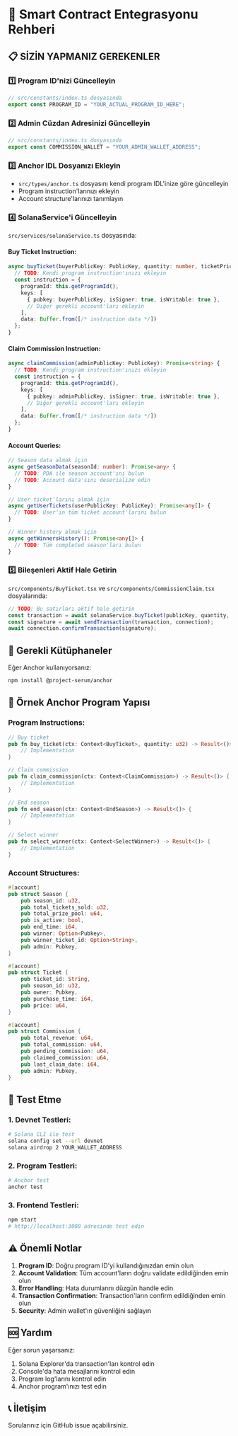 # 🚀 Smart Contract Entegrasyonu Rehberi

## 📋 SİZİN YAPMANIZ GEREKENLER

### 1️⃣ **Program ID'nizi Güncelleyin**
```typescript
// src/constants/index.ts dosyasında
export const PROGRAM_ID = "YOUR_ACTUAL_PROGRAM_ID_HERE";
```

### 2️⃣ **Admin Cüzdan Adresinizi Güncelleyin**
```typescript
// src/constants/index.ts dosyasında
export const COMMISSION_WALLET = "YOUR_ADMIN_WALLET_ADDRESS";
```

### 3️⃣ **Anchor IDL Dosyanızı Ekleyin**
- `src/types/anchor.ts` dosyasını kendi program IDL'inize göre güncelleyin
- Program instruction'larınızı ekleyin
- Account structure'larınızı tanımlayın

### 4️⃣ **SolanaService'i Güncelleyin**
`src/services/solanaService.ts` dosyasında:

#### **Buy Ticket Instruction:**
```typescript
async buyTicket(buyerPublicKey: PublicKey, quantity: number, ticketPrice: number): Promise<string> {
  // TODO: Kendi program instruction'ınızı ekleyin
  const instruction = {
    programId: this.getProgramId(),
    keys: [
      { pubkey: buyerPublicKey, isSigner: true, isWritable: true },
      // Diğer gerekli account'ları ekleyin
    ],
    data: Buffer.from([/* instruction data */])
  };
}
```

#### **Claim Commission Instruction:**
```typescript
async claimCommission(adminPublicKey: PublicKey): Promise<string> {
  // TODO: Kendi program instruction'ınızı ekleyin
  const instruction = {
    programId: this.getProgramId(),
    keys: [
      { pubkey: adminPublicKey, isSigner: true, isWritable: true },
      // Diğer gerekli account'ları ekleyin
    ],
    data: Buffer.from([/* instruction data */])
  };
}
```

#### **Account Queries:**
```typescript
// Season data almak için
async getSeasonData(seasonId: number): Promise<any> {
  // TODO: PDA ile season account'ını bulun
  // TODO: Account data'sını deserialize edin
}

// User ticket'larını almak için
async getUserTickets(userPublicKey: PublicKey): Promise<any[]> {
  // TODO: User'ın tüm ticket account'larını bulun
}

// Winner history almak için
async getWinnersHistory(): Promise<any[]> {
  // TODO: Tüm completed season'ları bulun
}
```

### 5️⃣ **Bileşenleri Aktif Hale Getirin**
`src/components/BuyTicket.tsx` ve `src/components/CommissionClaim.tsx` dosyalarında:

```typescript
// TODO: Bu satırları aktif hale getirin
const transaction = await solanaService.buyTicket(publicKey, quantity, TICKET_PRICE_SOL);
const signature = await sendTransaction(transaction, connection);
await connection.confirmTransaction(signature);
```

## 🔧 Gerekli Kütüphaneler

Eğer Anchor kullanıyorsanız:
```bash
npm install @project-serum/anchor
```

## 📝 Örnek Anchor Program Yapısı

### **Program Instructions:**
```rust
// Buy ticket
pub fn buy_ticket(ctx: Context<BuyTicket>, quantity: u32) -> Result<()> {
    // Implementation
}

// Claim commission
pub fn claim_commission(ctx: Context<ClaimCommission>) -> Result<()> {
    // Implementation
}

// End season
pub fn end_season(ctx: Context<EndSeason>) -> Result<()> {
    // Implementation
}

// Select winner
pub fn select_winner(ctx: Context<SelectWinner>) -> Result<()> {
    // Implementation
}
```

### **Account Structures:**
```rust
#[account]
pub struct Season {
    pub season_id: u32,
    pub total_tickets_sold: u32,
    pub total_prize_pool: u64,
    pub is_active: bool,
    pub end_time: i64,
    pub winner: Option<Pubkey>,
    pub winner_ticket_id: Option<String>,
    pub admin: Pubkey,
}

#[account]
pub struct Ticket {
    pub ticket_id: String,
    pub season_id: u32,
    pub owner: Pubkey,
    pub purchase_time: i64,
    pub price: u64,
}

#[account]
pub struct Commission {
    pub total_revenue: u64,
    pub total_commission: u64,
    pub pending_commission: u64,
    pub claimed_commission: u64,
    pub last_claim_date: i64,
    pub admin: Pubkey,
}
```

## 🧪 Test Etme

### **1. Devnet Testleri:**
```bash
# Solana CLI ile test
solana config set --url devnet
solana airdrop 2 YOUR_WALLET_ADDRESS
```

### **2. Program Testleri:**
```bash
# Anchor test
anchor test
```

### **3. Frontend Testleri:**
```bash
npm start
# http://localhost:3000 adresinde test edin
```

## ⚠️ Önemli Notlar

1. **Program ID**: Doğru program ID'yi kullandığınızdan emin olun
2. **Account Validation**: Tüm account'ların doğru validate edildiğinden emin olun
3. **Error Handling**: Hata durumlarını düzgün handle edin
4. **Transaction Confirmation**: Transaction'ların confirm edildiğinden emin olun
5. **Security**: Admin wallet'ın güvenliğini sağlayın

## 🆘 Yardım

Eğer sorun yaşarsanız:
1. Solana Explorer'da transaction'ları kontrol edin
2. Console'da hata mesajlarını kontrol edin
3. Program log'larını kontrol edin
4. Anchor program'ınızı test edin

## 📞 İletişim

Sorularınız için GitHub issue açabilirsiniz.








